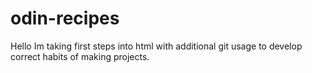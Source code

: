 # odin-recipes

Hello 
Im taking first steps into html with additional git usage to develop correct habits of making projects.